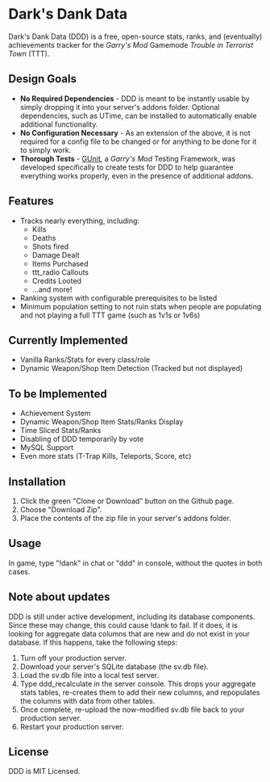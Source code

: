 # Dark's Dank Data
Dark's Dank Data (DDD) is a free, open-source stats, ranks, and (eventually) achievements tracker for the *Garry's Mod* Gamemode *Trouble in Terrorist Town* (TTT).

## Design Goals
* **No Required Dependencies** - DDD is meant to be instantly usable by simply dropping it into your server's addons folder. Optional dependencies, such as UTime, can be installed to automatically enable additional functionality.
* **No Configuration Necessary** - As an extension of the above, it is not required for a config file to be changed or for anything to be done for it to simply work.
* **Thorough Tests** - [GUnit](http://www.github.com/darkredemption/gunit), a *Garry's Mod* Testing Framework, was developed specifically to create tests for DDD to help guarantee everything works properly, even in the presence of additional addons.

## Features
* Tracks nearly everything, including:
  * Kills
  * Deaths
  * Shots fired
  * Damage Dealt
  * Items Purchased
  * ttt_radio Callouts
  * Credits Looted
  * ...and more!
* Ranking system with configurable prerequisites to be listed
* Minimum population setting to not ruin stats when people are populating and not playing a full TTT game (such as 1v1s or 1v6s)

## Currently Implemented
* Vanilla Ranks/Stats for every class/role
* Dynamic Weapon/Shop Item Detection (Tracked but not displayed)

## To be Implemented
* Achievement System
* Dynamic Weapon/Shop Item Stats/Ranks Display
* Time Sliced Stats/Ranks
* Disabling of DDD temporarily by vote
* MySQL Support
* Even more stats (T-Trap Kills, Teleports, Score, etc)

## Installation
1. Click the green "Clone or Download" button on the Github page.
2. Choose "Download Zip".
3. Place the contents of the zip file in your server's addons folder.

## Usage
In game, type "!dank" in chat or "ddd" in console, without the quotes in both cases.

## Note about updates
DDD is still under active development, including its database components. Since these may change, this could cause !dank to fail. If it does, it is looking for aggregate data columns that are new and do not exist in your database. If this happens, take the following steps:

1. Turn off your production server.
2. Download your server's SQLite database (the sv.db file).
3. Load the sv.db file into a local test server.
4. Type ddd_recalculate in the server console. This drops your aggregate stats tables, re-creates them to add their new columns, and repopulates the columns with data from other tables.
5. Once complete, re-upload the now-modified sv.db file back to your production server.
6. Restart your production server.

## License
DDD is MIT Licensed.
